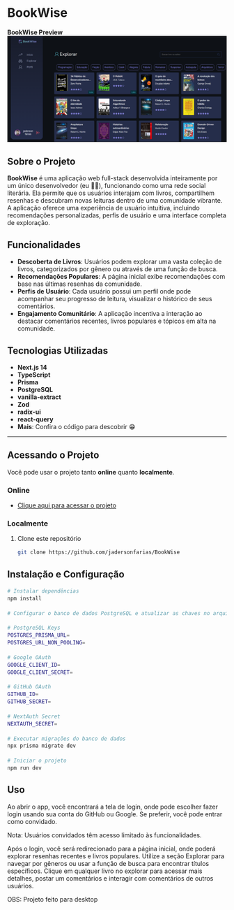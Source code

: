 # BookWise  
**BookWise Preview**  
![Texto alternativo](https://raw.githubusercontent.com/jadersonfarias/Bookwise/main/public/projeto.png)
## Sobre o Projeto  
**BookWise** é uma aplicação web full-stack desenvolvida inteiramente por um único desenvolvedor (eu 👨‍💻), funcionando como uma rede social literária. Ela permite que os usuários interajam com livros, compartilhem resenhas e descubram novas leituras dentro de uma comunidade vibrante. A aplicação oferece uma experiência de usuário intuitiva, incluindo recomendações personalizadas, perfis de usuário e uma interface completa de exploração.

## Funcionalidades  
- **Descoberta de Livros**: Usuários podem explorar uma vasta coleção de livros, categorizados por gênero ou através de uma função de busca.  
- **Recomendações Populares**: A página inicial exibe recomendações com base nas últimas resenhas da comunidade.  
- **Perfis de Usuário**: Cada usuário possui um perfil onde pode acompanhar seu progresso de leitura, visualizar o histórico de seus comentários.  
- **Engajamento Comunitário**: A aplicação incentiva a interação ao destacar comentários recentes, livros populares e tópicos em alta na comunidade.  

## Tecnologias Utilizadas  
- **Next.js 14**  
- **TypeScript**  
- **Prisma**  
- **PostgreSQL**  
- **vanilla-extract**  
- **Zod**  
- **radix-ui**
- **react-query**
- **Mais**: Confira o código para descobrir 😁  

---

## Acessando o Projeto  
Você pode usar o projeto tanto **online** quanto **localmente**.  

### **Online**  
- [Clique aqui para acessar o projeto](https://book-wise-red.vercel.app)  

### **Localmente** 
1. Clone este repositório  
   ```bash
   git clone https://github.com/jadersonfarias/BookWise
   
## Instalação e Configuração    

```bash
# Instalar dependências
npm install

# Configurar o banco de dados PostgreSQL e atualizar as chaves no arquivo .env

# PostgreSQL Keys
POSTGRES_PRISMA_URL=
POSTGRES_URL_NON_POOLING=

# Google OAuth
GOOGLE_CLIENT_ID=
GOOGLE_CLIENT_SECRET=

# GitHub OAuth
GITHUB_ID=
GITHUB_SECRET=

# NextAuth Secret
NEXTAUTH_SECRET=

# Executar migrações do banco de dados
npx prisma migrate dev

# Iniciar o projeto
npm run dev
```
## Uso
Ao abrir o app, você encontrará a tela de login, onde pode escolher fazer login usando sua conta do GitHub ou Google. Se preferir, você pode entrar como convidado.

Nota: Usuários convidados têm acesso limitado às funcionalidades.

Após o login, você será redirecionado para a página inicial, onde poderá explorar resenhas recentes e livros populares. Utilize a seção Explorar para navegar por gêneros ou usar a função de busca para encontrar títulos específicos. Clique em qualquer livro no explorar para acessar mais detalhes, postar um comentários e interagir com comentários de outros usuários.

OBS: Projeto feito para desktop 



